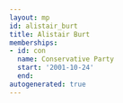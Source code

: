 ```yaml
---
layout: mp
id: alistair_burt
title: Alistair Burt
memberships:
- id: con
  name: Conservative Party
  start: '2001-10-24'
  end: 
autogenerated: true
---
```

